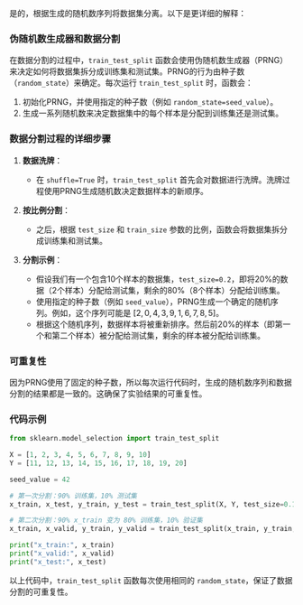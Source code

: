 是的，根据生成的随机数序列将数据集分离。以下是更详细的解释：

### 伪随机数生成器和数据分割

在数据分割的过程中，`train_test_split` 函数会使用伪随机数生成器（PRNG）来决定如何将数据集拆分成训练集和测试集。PRNG的行为由种子数（`random_state`）来确定。每次运行 `train_test_split` 时，函数会：

1. 初始化PRNG，并使用指定的种子数（例如 `random_state=seed_value`）。
2. 生成一系列随机数来决定数据集中的每个样本是分配到训练集还是测试集。

### 数据分割过程的详细步骤

1. **数据洗牌**：
   - 在 `shuffle=True` 时，`train_test_split` 首先会对数据进行洗牌。洗牌过程使用PRNG生成随机数决定数据样本的新顺序。
   
2. **按比例分割**：
   - 之后，根据 `test_size` 和 `train_size` 参数的比例，函数会将数据集拆分成训练集和测试集。

3. **分割示例**：
   - 假设我们有一个包含10个样本的数据集，`test_size=0.2`，即将20%的数据（2个样本）分配给测试集，剩余的80%（8个样本）分配给训练集。
   - 使用指定的种子数（例如 `seed_value`），PRNG生成一个确定的随机序列。例如，这个序列可能是 $[2, 0, 4, 3, 9, 1, 6, 7, 8, 5]$。
   - 根据这个随机序列，数据样本将被重新排序。然后前20%的样本（即第一个和第二个样本）被分配给测试集，剩余的样本被分配给训练集。

### 可重复性

因为PRNG使用了固定的种子数，所以每次运行代码时，生成的随机数序列和数据分割的结果都是一致的。这确保了实验结果的可重复性。

### 代码示例

```python
from sklearn.model_selection import train_test_split

X = [1, 2, 3, 4, 5, 6, 7, 8, 9, 10]
Y = [11, 12, 13, 14, 15, 16, 17, 18, 19, 20]

seed_value = 42

# 第一次分割：90% 训练集，10% 测试集
x_train, x_test, y_train, y_test = train_test_split(X, Y, test_size=0.1, shuffle=True, random_state=seed_value)

# 第二次分割：90% x_train 变为 80% 训练集，10% 验证集
x_train, x_valid, y_train, y_valid = train_test_split(x_train, y_train, test_size=0.111, shuffle=True, random_state=seed_value)

print("x_train:", x_train)
print("x_valid:", x_valid)
print("x_test:", x_test)
```

以上代码中，`train_test_split` 函数每次使用相同的 `random_state`，保证了数据分割的可重复性。